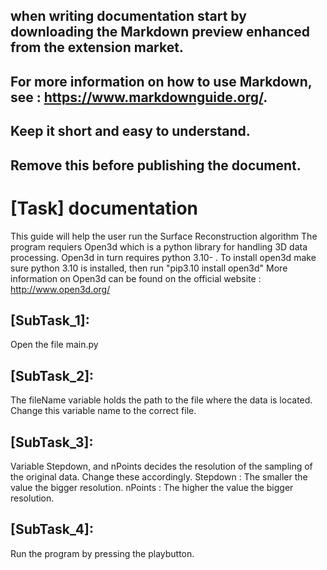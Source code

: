 ## when writing documentation start by downloading the Markdown preview enhanced from the extension market.
## For more information on how to use Markdown, see : https://www.markdownguide.org/.
## Keep it short and easy to understand.
##  Remove this before publishing the document.

# [Task] documentation
This guide will help the user run the Surface Reconstruction algorithm
The program requiers Open3d which is a python library for handling 3D data processing. 
Open3d in turn requires python 3.10- . To install open3d make sure python 3.10 is installed, then run "pip3.10 install open3d"
More information on Open3d can be found on the official website : http://www.open3d.org/


## [SubTask_1]:
Open the file main.py
## [SubTask_2]:
The fileName variable holds the path to the file where the data is located. 
Change this variable name to the correct file.
## [SubTask_3]:
Variable Stepdown, and nPoints decides the resolution of the sampling of the original data. 
Change these accordingly. 
Stepdown : The smaller the value the bigger resolution.
nPoints : The higher the value the bigger resolution.
## [SubTask_4]:
Run the program by pressing the playbutton.





